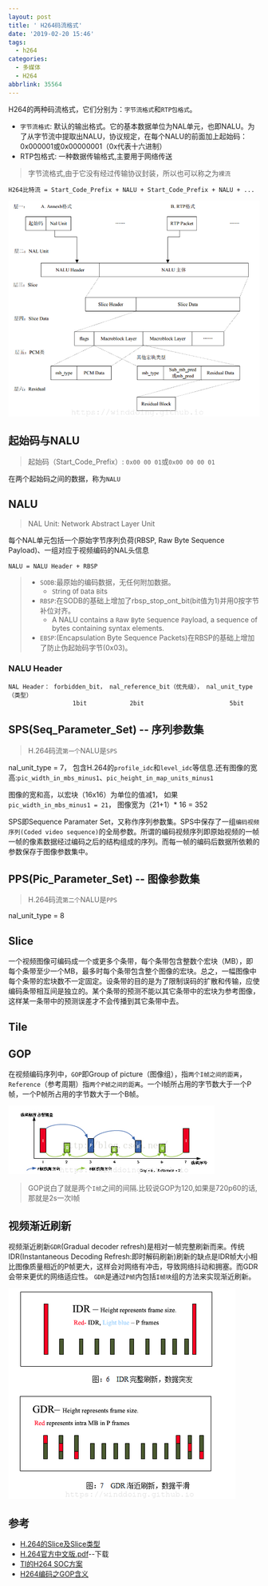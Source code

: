 ```yaml
---
layout: post
title: ' H264码流格式'
date: '2019-02-20 15:46'
tags:
  - h264
categories:
  - 多媒体
  - H264
abbrlink: 35564
---
```


H264的两种码流格式，它们分别为：`字节流格式`和`RTP包格式`。

- `字节流格式`: 默认的输出格式。它的基本数据单位为NAL单元，也即NALU。为了从字节流中提取出NALU，协议规定，在每个NALU的前面加上起始码：0x000001或0x00000001（0x代表十六进制）
- RTP包格式: 一种数据传输格式,主要用于网络传送

> 字节流格式,由于它没有经过传输协议封装，所以也可以称之为`裸流`

```
H264比特流 = Start_Code_Prefix + NALU + Start_Code_Prefix + NALU + ...
```

<!--more-->

![H264_struct](/images/2019/02/h264_struct.png)

## 起始码与NALU

> 起始码（Start_Code_Prefix）: `0x00 00 01`或`0x00 00 00 01`

在两个起始码之间的数据，称为`NALU`

## NALU

> NAL Unit: Network Abstract Layer Unit

每个NAL单元包括一个原始字节序列负荷(RBSP, Raw Byte Sequence Payload)、一组对应于视频编码的NAL头信息

```
NALU = NALU Header + RBSP
```

> - `SODB`:最原始的编码数据，无任何附加数据。
>   - `S`tring `O`f `D`ata `B`its
> - `RBSP`:在SODB的基础上增加了rbsp_stop_ont_bit(bit值为1)并用0按字节补位对齐。
>   - A NALU contains a `R`aw `B`yte `S`equence `P`ayload, a sequence of bytes containing syntax elements.
> - `EBSP`:(Encapsulation Byte Sequence Packets)在RBSP的基础上增加了防止伪起始码字节(0x03)。

### NALU Header

```
NAL Header： forbidden_bit， nal_reference_bit（优先级）， nal_unit_type（类型）
                  1bit            2bit                        5bit
```

## SPS(Seq_Parameter_Set) -- 序列参数集

> H.264码流`第一个`NALU是`SPS`

nal_unit_type = 7， 包含H.264的`profile_idc`和`level_idc`等信息.还有图像的宽高:`pic_width_in_mbs_minus1`、`pic_height_in_map_units_minus1`

图像的宽和高，以宏块（16x16）为单位的值减1， 如果`pic_width_in_mbs_minus1 = 21`， 图像宽为（21+1）* 16 = 352

SPS即Sequence Paramater Set，又称作序列参数集。SPS中保存了一组`编码视频序列(Coded video sequence)`的全局参数。所谓的编码视频序列即原始视频的一帧一帧的像素数据经过编码之后的结构组成的序列。而每一帧的编码后数据所依赖的参数保存于图像参数集中。


## PPS(Pic_Parameter_Set) -- 图像参数集

> H.264码流`第二个`NALU是`PPS`

nal_unit_type = 8

## Slice

一个视频图像可编码成一个或更多个条带，每个条带包含整数个宏块（MB），即每个条带至少一个MB，最多时每个条带包含整个图像的宏块。总之，一幅图像中每个条带的宏块数不一定固定。设条带的目的是为了限制误码的扩散和传输，应使编码条带相互间是独立的。某个条带的预测不能以其它条带中的宏块为参考图像，这样某一条带中的预测误差才不会传播到其它条带中去。


## Tile

## GOP

在视频编码序列中，`GOP`即Group of picture（图像组），指`两个I帧之间的距离`，`Reference`（参考周期）指`两个P帧之间的距离`。一个I帧所占用的字节数大于一个P帧，一个P帧所占用的字节数大于一个B帧。

![H264_GOP](/images/2020/12/h264_gop.png)

> GOP说白了就是两个`I帧`之间的间隔.比较说GOP为120,如果是720p60的话,那就是2s一次I帧


## 视频渐近刷新

视频渐近刷新`GDR`(Gradual decoder refresh)是相对一帧完整刷新而来。传统IDR(Instantaneous Decoding Refresh:即时解码刷新)刷新的缺点是IDR帧大小相比图像质量相近的P帧更大，这样会对网络有冲击，导致网络抖动和拥塞。而GDR会带来更优的网络适应性。
`GDR`是通过`P帧`内包括`I帧块`组的方法来实现渐近刷新。

![h264 GDR](/images/2020/11/h264_gdr.png)

## 参考

* [H.264的Slice及Slice类型](https://blog.csdn.net/wh8_2011/article/details/51163368)
* [H.264官方中文版.pdf](https://winddoing.coding.net/p/blog/d/docs/git/raw/master/multimedia/H.264官方中文版.pdf)--下载
* [TI的H264 SOC方案](https://www.cnblogs.com/huxiaopeng/p/5653816.html)
* [H264编码之GOP含义](https://blog.csdn.net/xiaoyida11/article/details/52852398)
